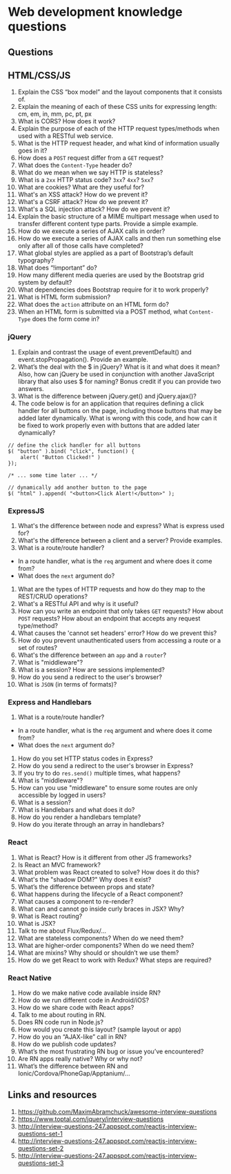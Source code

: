 # Web development knowledge questions

## Questions

## HTML/CSS/JS

1. Explain the CSS “box model” and the layout components that it consists of.
1. Explain the meaning of each of these CSS units for expressing length: cm, em, in, mm, pc, pt, px
1. What is CORS? How does it work?
1. Explain the purpose of each of the HTTP request types/methods when used with a RESTful web service.
1. What is the HTTP request header, and what kind of information usually goes in it?
1. How does a `POST` request differ from a `GET` request?
1. What does the `Content-Type` header do?
1. What do we mean when we say HTTP is stateless?
1. What is a `2xx` HTTP status code? `3xx`? `4xx`? `5xx`?
1. What are cookies? What are they useful for?
1. What's an XSS attack? How do we prevent it?
1. What's a CSRF attack? How do we prevent it?
1. What's a SQL injection attack? How do we prevent it?
1. Explain the basic structure of a MIME multipart message when used to transfer different content type parts. Provide a simple example.
1. How do we execute a series of AJAX calls in order?
1. How do we execute a series of AJAX calls and then run something else only after all of those calls have completed?
1. What global styles are applied as a part of Bootstrap’s default typography?
1. What does “!important” do?
1. How many different media queries are used by the Bootstrap grid system by default?
1. What dependencies does Bootstrap require for it to work properly?
1. What is HTML form submission?
1. What does the `action` attribute on an HTML form do?
1. When an HTML form is submitted via a POST method, what `Content-Type` does the form come in?

### jQuery

1. Explain and contrast the usage of event.preventDefault() and event.stopPropagation(). Provide an example.
1. What’s the deal with the $ in jQuery? What is it and what does it mean? Also, how can jQuery be used in conjunction with another JavaScript library that also uses $ for naming? Bonus credit if you can provide two answers.
1. What is the difference between jQuery.get() and jQuery.ajax()?
1. The code below is for an application that requires defining a click handler for all buttons on the page, including those buttons that may be added later dynamically. What is wrong with this code, and how can it be fixed to work properly even with buttons that are added later dynamically?

```
// define the click handler for all buttons
$( "button" ).bind( "click", function() {
    alert( "Button Clicked!" )
});

/* ... some time later ... */

// dynamically add another button to the page
$( "html" ).append( "<button>Click Alert!</button>" );
```

### ExpressJS

1. What's the difference between node and express? What is express used for?
1. What's the difference between a client and a server? Provide examples.
1. What is a route/route handler?
  - In a route handler, what is the `req` argument and where does it come from?
  - What does the `next` argument do?
1. What are the types of HTTP requests and how do they map to the REST/CRUD operations?
1. What's a RESTful API and why is it useful?
1. How can you write an endpoint that only takes `GET` requests?
  How about `POST` requests? How about an endpoint that accepts
  any request type/method?
1. What causes the 'cannot set headers' error? How do we prevent this?
1. How do you prevent unauthenticated users from accessing a route or a set of routes?
1. What's the difference between an `app` and a `router`?
1. What is "middleware"?
1. What is a session? How are sessions implemented?
1. How do you send a redirect to the user's browser?
1. What is `JSON` (in terms of formats)?

### Express and Handlebars

1. What is a route/route handler?
  - In a route handler, what is the `req` argument and where does it come from?
  - What does the `next` argument do?
1. How do you set HTTP status codes in Express?
1. How do you send a redirect to the user's browser in Express?
1. If you try to do `res.send()` multiple times, what happens?
1. What is "middleware"?
1. How can you use "middleware" to ensure some routes are only
  accessible by logged in users?
1. What is a session?
1. What is Handlebars and what does it do?
1. How do you render a handlebars template?
1. How do you iterate through an array in handlebars?

### React

1. What is React? How is it different from other JS frameworks?
1. Is React an MVC framework?
1. What problem was React created to solve? How does it do this?
1. What's the "shadow DOM?" Why does it exist?
1. What’s the difference between props and state?
1. What happens during the lifecycle of a React component?
1. What causes a component to re-render?
1. What can and cannot go inside curly braces in JSX? Why?
1. What is React routing?
1. What is JSX?
1. Talk to me about Flux/Redux/...
1. What are stateless components? When do we need them?
1. What are higher-order components? When do we need them?
1. What are mixins? Why should or shouldn’t we use them?
1. How do we get React to work with Redux? What steps are required?

### React Native

1. How do we make native code available inside RN?
1. How do we run different code in Android/iOS?
1. How do we share code with React apps?
1. Talk to me about routing in RN.
1. Does RN code run in Node.js?
1. How would you create this layout? (sample layout or app)
1. How do you an “AJAX-like” call in RN?
1. How do we publish code updates?
1. What’s the most frustrating RN bug or issue you’ve encountered?
1. Are RN apps really native? Why or why not?
1. What’s the difference between RN and Ionic/Cordova/PhoneGap/Apptanium/...


## Links and resources

1. https://github.com/MaximAbramchuck/awesome-interview-questions
1. https://www.toptal.com/jquery/interview-questions
1. http://interview-questions-247.appspot.com/reactjs-interview-questions-set-1
1. http://interview-questions-247.appspot.com/reactjs-interview-questions-set-2
1. http://interview-questions-247.appspot.com/reactjs-interview-questions-set-3
